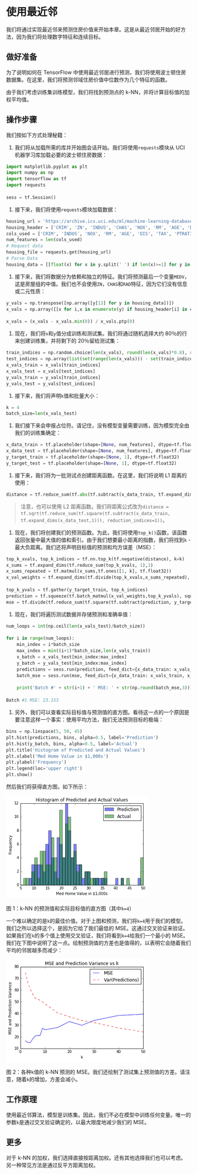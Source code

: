 # 使用最近邻

我们将通过实现最近邻来预测住房价值来开始本章。这是从最近邻居开始的好方法，因为我们将处理数字特征和连续目标。

## 做好准备

为了说明如何在 TensorFlow 中使用最近邻居进行预测，我们将使用波士顿住房数据集。在这里，我们将预测邻域住房价值中位数作为几个特征的函数。

由于我们考虑训练集训练模型，我们将找到预测点的 k-NN，并将计算目标值的加权平均值。

## 操作步骤

我们按如下方式处理秘籍：

1.  我们将从加载所需的库并开始图会话开始。我们将使用`requests`模块从 UCI 机器学习库加载必要的波士顿住房数据：

```py
import matplotlib.pyplot as plt 
import numpy as np 
import tensorflow as tf 
import requests 

sess = tf.Session() 
```

1.  接下来，我们将使用`requests`模块加载数据：

```py
housing_url = 'https://archive.ics.uci.edu/ml/machine-learning-databases/housing/housing.data' 
housing_header = ['CRIM', 'ZN', 'INDUS', 'CHAS', 'NOX', 'RM', 'AGE', 'DIS', 'RAD', 'TAX', 'PTRATIO', 'B', 'LSTAT', 'MEDV'] 
cols_used = ['CRIM', 'INDUS', 'NOX', 'RM', 'AGE', 'DIS', 'TAX', 'PTRATIO', 'B', 'LSTAT'] 
num_features = len(cols_used) 
# Request data 
housing_file = requests.get(housing_url) 
# Parse Data 
housing_data = [[float(x) for x in y.split(' ') if len(x)>=1] for y in housing_file.text.split('n') if len(y)>=1] 
```

1.  接下来，我们将数据分为依赖和独立的特征。我们将预测最后一个变量`MEDV`，这是房屋组的中值。我们也不会使用`ZN`，`CHAS`和`RAD`特征，因为它们没有信息或二元性质：

```py
y_vals = np.transpose([np.array([y[13] for y in housing_data])]) 
x_vals = np.array([[x for i,x in enumerate(y) if housing_header[i] in cols_used] for y in housing_data]) 

x_vals = (x_vals - x_vals.min(0)) / x_vals.ptp(0) 
```

1.  现在，我们将`x`和`y`值分成训练和测试集。我们将通过随机选择大约 80％的行来创建训练集，并将剩下的 20％留给测试集：

```py
train_indices = np.random.choice(len(x_vals), round(len(x_vals)*0.8), replace=False) 
test_indices = np.array(list(set(range(len(x_vals))) - set(train_indices))) 
x_vals_train = x_vals[train_indices] 
x_vals_test = x_vals[test_indices] 
y_vals_train = y_vals[train_indices] 
y_vals_test = y_vals[test_indices] 
```

1.  接下来，我们将声明`k`值和批量大小：

```py
k = 4 
batch_size=len(x_vals_test)
```

1.  我们接下来会申报占位符。请记住，没有模型变量需要训练，因为模型完全由我们的训练集确定：

```py
x_data_train = tf.placeholder(shape=[None, num_features], dtype=tf.float32)
x_data_test = tf.placeholder(shape=[None, num_features], dtype=tf.float32)
y_target_train = tf.placeholder(shape=[None, 1], dtype=tf.float32)
y_target_test = tf.placeholder(shape=[None, 1], dtype=tf.float32) 
```

1.  接下来，我们将为一批测试点创建距离函数。在这里，我们将说明 L1 距离的使用：

```py
distance = tf.reduce_sum(tf.abs(tf.subtract(x_data_train, tf.expand_dims(x_data_test,1))), reduction_indices=2) 
```

> 注意，也可以使用 L2 距离函数。我们将距离公式改为`distance = tf.sqrt(tf.reduce_sum(tf.square(tf.subtract(x_data_train, tf.expand_dims(x_data_test,1))), reduction_indices=1))`。

1.  现在，我们将创建我们的预测函数。为此，我们将使用`top_k()`函数，该函数返回张量中最大值的值和索引。由于我们想要最小距离的指数，我们将找到`k` - 最大负距离。我们还将声明目标值的预测和均方误差（MSE）：

```py
top_k_xvals, top_k_indices = tf.nn.top_k(tf.negative(distance), k=k) 
x_sums = tf.expand_dims(tf.reduce_sum(top_k_xvals, 1),1) 
x_sums_repeated = tf.matmul(x_sums,tf.ones([1, k], tf.float32)) 
x_val_weights = tf.expand_dims(tf.divide(top_k_xvals,x_sums_repeated), 1) 

top_k_yvals = tf.gather(y_target_train, top_k_indices) 
prediction = tf.squeeze(tf.batch_matmul(x_val_weights,top_k_yvals), squeeze_dims=[1]) 
mse = tf.divide(tf.reduce_sum(tf.square(tf.subtract(prediction, y_target_test))), batch_size)
```

1.  现在，我们将遍历测试数据并存储预测和准确率值：

```py
num_loops = int(np.ceil(len(x_vals_test)/batch_size)) 

for i in range(num_loops): 
    min_index = i*batch_size 
    max_index = min((i+1)*batch_size,len(x_vals_train)) 
    x_batch = x_vals_test[min_index:max_index] 
    y_batch = y_vals_test[min_index:max_index] 
    predictions = sess.run(prediction, feed_dict={x_data_train: x_vals_train, x_data_test: x_batch, y_target_train: y_vals_train, y_target_test: y_batch}) 
    batch_mse = sess.run(mse, feed_dict={x_data_train: x_vals_train, x_data_test: x_batch, y_target_train: y_vals_train, y_target_test: y_batch}) 

    print('Batch #' + str(i+1) + ' MSE: ' + str(np.round(batch_mse,3))) 

Batch #1 MSE: 23.153 
```

1.  另外，我们可以查看实际目标值与预测值的直方图。看待这一点的一个原因是要注意这样一个事实：使用平均方法，我们无法预测目标的极端：

```py
bins = np.linspace(5, 50, 45) 
plt.hist(predictions, bins, alpha=0.5, label='Prediction') 
plt.hist(y_batch, bins, alpha=0.5, label='Actual') 
plt.title('Histogram of Predicted and Actual Values') 
plt.xlabel('Med Home Value in $1,000s') 
plt.ylabel('Frequency') 
plt.legend(loc='upper right') 
plt.show() 
```

然后我们将获得直方图，如下所示：

![](img/9900e23a-473d-4a23-8864-30cfcc69e691.png)

图 1：k-NN 的预测值和实际目标值的直方图（其中`k=4`）

一个难以确定的是`k`的最佳价值。对于上图和预测，我们将`k=4`用于我们的模型。我们之所以选择这个，是因为它给了我们最低的 MSE。这通过交叉验证来验证。如果我们在`k`的多个值上使用交叉验证，我们将看到`k=4`给我们一个最小的 MSE。我们在下图中说明了这一点。绘制预测值的方差也是值得的，以表明它会随着我们平均的邻居越多而减少：

![](img/7320b5e5-e41d-4431-9ef1-7fa0b43a5187.png)

图 2：各种`k`值的 k-NN 预测的 MSE。我们还绘制了测试集上预测值的方差。请注意，随着`k`的增加，方差会减小。

## 工作原理

使用最近邻算法，模型是训练集。因此，我们不必在模型中训练任何变量。唯一的参数`k`是通过交叉验证确定的，以最大限度地减少我们的 MSE。

## 更多

对于 k-NN 的加权，我们选择直接按距离加权。还有其他选择我们也可以考虑。另一种常见方法是通过反平方距离加权。